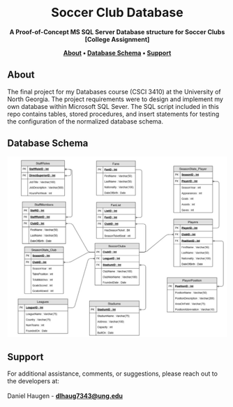 <div align="center">
  <br>
  <h1><strong>Soccer Club Database</strong></h1>
</div>

<div align="center">
  <strong>A Proof-of-Concept MS SQL Server Database structure for Soccer Clubs [College Assignment]</strong>
  
  <p align="center">
    <strong>
      <a href="#about">About</a> •
      <a href="#database-schema">Database Schema</a> •
      <a href="#support">Support</a>
    </strong>
  </p>
  
</div>

## About
The final project for my Databases course (CSCI 3410) at the University of North Georgia. The project requirements were to design and implement my own database within Microsoft SQL Sever. 
The SQL script included in this repo contains tables, stored procedures, and insert statements for testing the configuration of the normalized database schema.

## Database Schema
![DB_ERD](https://github.com/DanielHaugen/Soccer_Club_Database--CSCI_3410/blob/master/CSCI%203410%20-%20Final%20Project%20ERD.jpg)

## Support
For additional assistance, comments, or suggestions, please reach out to the developers at:
<br><br>
Daniel Haugen - **dlhaug7343@ung.edu**
